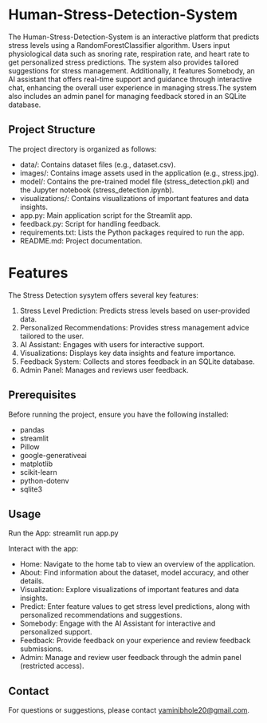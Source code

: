# Human-Stress-Detection-System
The Human-Stress-Detection-System is an interactive platform that predicts stress levels using a RandomForestClassifier algorithm. Users input physiological data such as snoring rate, respiration rate, and heart rate to get personalized stress predictions. The system also provides tailored suggestions for stress management. Additionally, it features Somebody, an AI assistant that offers real-time support and guidance through interactive chat, enhancing the overall user experience in managing stress.The system also includes an admin panel for managing feedback stored in an SQLite database.

## Project Structure

The project directory is organized as follows:

- data/: Contains dataset files (e.g., dataset.csv).
- images/: Contains image assets used in the application (e.g., stress.jpg).
- model/: Contains the pre-trained model file (stress_detection.pkl) and the Jupyter notebook (stress_detection.ipynb).
- visualizations/: Contains visualizations of important features and data insights.
- app.py: Main application script for the Streamlit app.
- feedback.py: Script for handling feedback.
- requirements.txt: Lists the Python packages required to run the app.
- README.md: Project documentation.

# Features
The Stress Detection sysytem offers several key features:

1. Stress Level Prediction: Predicts stress levels based on user-provided data.
2. Personalized Recommendations: Provides stress management advice tailored to the user.
3. AI Assistant: Engages with users for interactive support.
4. Visualizations: Displays key data insights and feature importance.
5. Feedback System: Collects and stores feedback in an SQLite database.
6. Admin Panel: Manages and reviews user feedback.

## Prerequisites
Before running the project, ensure you have the following installed:
- pandas
- streamlit
- Pillow
- google-generativeai
- matplotlib
- scikit-learn
- python-dotenv
- sqlite3

## Usage
Run the App: streamlit run app.py

Interact with the app:
- Home: Navigate to the home tab to view an overview of the application.
- About: Find information about the dataset, model accuracy, and other details.
- Visualization: Explore visualizations of important features and data insights.
- Predict: Enter feature values to get stress level predictions, along with personalized recommendations and suggestions.
- Somebody: Engage with the AI Assistant for interactive and personalized support.
- Feedback: Provide feedback on your experience and review feedback submissions.
- Admin: Manage and review user feedback through the admin panel (restricted access).

## Contact
For questions or suggestions, please contact yaminibhole20@gmail.com.
